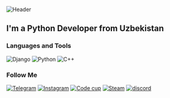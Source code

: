 ![Header](https://github.com/AbduganiOdilov/AbduganiOdilov/blob/main/assets/banner.png)

## I'm a Python Developer from Uzbekistan

### Languages and Tools
![Django](https://img.shields.io/badge/Django-black?style=for-the-badge&logo=django&logoColor=green)
![Python](https://img.shields.io/badge/Python-black?style=for-the-badge&logo=python&logoColor=%FFD342)
![C++](https://img.shields.io/badge/C%2B%2B-black?style=for-the-badge&logo=c%2B%2B&logoColor=%659BD3)


### Follow Me
[![Telegram](https://img.shields.io/badge/Telegram-black?style=for-the-badge&logo=telegram&logoColor=blue)](https://t.me/abdugani_o)
[![Instagram](https://img.shields.io/badge/Instagram-black?style=for-the-badge&logo=instagram&logoColor=%23bc2a8d)](https://www.instagram.com/abdugani.aka/)
[![Code cup](https://img.shields.io/badge/CodeCup-black?style=for-the-badge&logo=telegram&logoColor=blue)](https://t.me/CodeCupDev)
[![Steam](https://img.shields.io/badge/steam-black?style=for-the-badge&logo=steam&logoColor=blue)](https://steamcommunity.com/profiles/76561199111058044/)
[![discord](https://img.shields.io/badge/discord-black?style=for-the-badge&logo=discord&logoColor=blue)](https://discord.gg/9t2Ykmr7wP)




